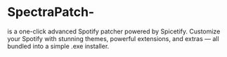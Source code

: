 # SpectraPatch-
is a one-click advanced Spotify patcher powered by Spicetify. Customize your Spotify with stunning themes, powerful extensions, and extras — all bundled into a simple .exe installer.
